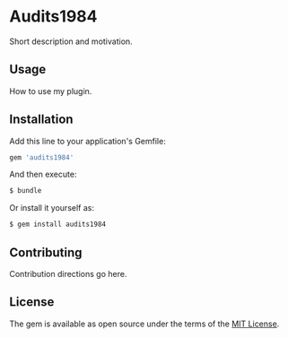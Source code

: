 # Audits1984
Short description and motivation.

## Usage
How to use my plugin.

## Installation
Add this line to your application's Gemfile:

```ruby
gem 'audits1984'
```

And then execute:
```bash
$ bundle
```

Or install it yourself as:
```bash
$ gem install audits1984
```

## Contributing
Contribution directions go here.

## License
The gem is available as open source under the terms of the [MIT License](https://opensource.org/licenses/MIT).
